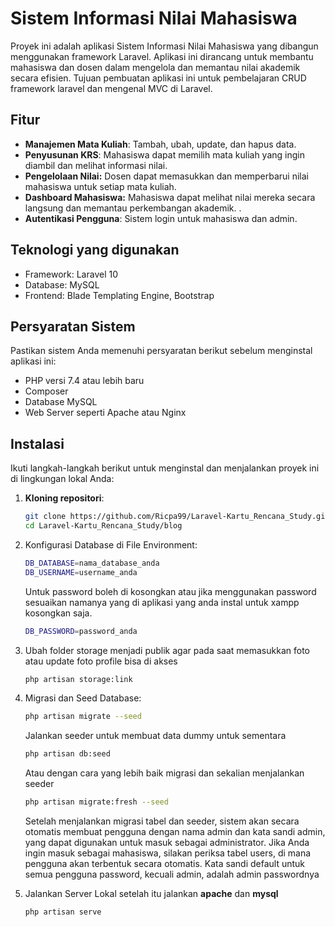 # Sistem Informasi Nilai Mahasiswa

Proyek ini adalah aplikasi Sistem Informasi Nilai Mahasiswa yang dibangun menggunakan framework Laravel. Aplikasi ini dirancang untuk membantu mahasiswa dan dosen dalam mengelola dan memantau nilai akademik secara efisien. Tujuan pembuatan aplikasi ini untuk pembelajaran CRUD framework laravel dan mengenal MVC di Laravel. 

## Fitur

- **Manajemen Mata Kuliah**: Tambah, ubah, update, dan hapus data.
- **Penyusunan KRS**: Mahasiswa dapat memilih mata kuliah yang ingin diambil dan melihat informasi nilai.
- **Pengelolaan Nilai:** Dosen dapat memasukkan dan memperbarui nilai mahasiswa untuk setiap mata kuliah.
- **Dashboard Mahasiswa:** Mahasiswa dapat melihat nilai mereka secara langsung dan memantau perkembangan akademik.
.
- **Autentikasi Pengguna**: Sistem login untuk mahasiswa dan admin.

## Teknologi yang digunakan
- Framework: Laravel 10
- Database: MySQL
- Frontend: Blade Templating Engine, Bootstrap

## Persyaratan Sistem

Pastikan sistem Anda memenuhi persyaratan berikut sebelum menginstal aplikasi ini:

- PHP versi 7.4 atau lebih baru
- Composer
- Database MySQL
- Web Server seperti Apache atau Nginx

## Instalasi

Ikuti langkah-langkah berikut untuk menginstal dan menjalankan proyek ini di lingkungan lokal Anda:

1. **Kloning repositori**:

   ```bash
   git clone https://github.com/Ricpa99/Laravel-Kartu_Rencana_Study.git
   cd Laravel-Kartu_Rencana_Study/blog
    ```
2. Konfigurasi Database di File Environment:
    ```sh
    DB_DATABASE=nama_database_anda
    DB_USERNAME=username_anda
    ```
    Untuk password boleh di kosongkan atau jika menggunakan password  sesuaikan namanya yang di aplikasi yang anda instal untuk xampp kosongkan saja.
    ```bash
    DB_PASSWORD=password_anda
    ```
3. Ubah folder storage menjadi publik agar pada saat memasukkan foto atau update foto profile bisa di akses
    ```sh
    php artisan storage:link
    ```
4. Migrasi dan Seed Database:
    ```bash
    php artisan migrate --seed
    ```
    Jalankan seeder untuk membuat data dummy untuk sementara
    ```sh
    php artisan db:seed
    ```
    Atau dengan cara yang lebih baik migrasi dan sekalian menjalankan seeder
    ```sh
    php artisan migrate:fresh --seed
    ```
    Setelah menjalankan migrasi tabel dan seeder, sistem akan secara otomatis membuat pengguna dengan nama admin dan kata sandi admin, yang dapat digunakan untuk masuk sebagai administrator. Jika Anda ingin masuk sebagai mahasiswa, silakan periksa tabel users, di mana pengguna akan terbentuk secara otomatis. Kata sandi default untuk semua pengguna password, kecuali admin, adalah admin passwordnya
5. Jalankan Server Lokal setelah itu jalankan **apache** dan **mysql**
    ```sh
    php artisan serve
    ```
